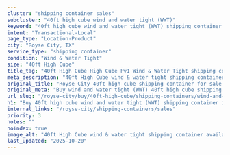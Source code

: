 ```yaml
---
cluster: "shipping container sales"
subcluster: "40ft high cube wind and water tight (WWT)"
keyword: "40ft high cube wind and water tight (WWT) shipping container for sale Royse City, TX"
intent: "Transactional-Local"
page_type: "Location-Product"
city: "Royse City, TX"
service_type: "shipping container"
condition: "Wind & Water Tight"
size: "40ft High Cube"
title_tag: "40ft High Cube High Cube Pv1 Wind & Water Tight shipping container Sales in Royse City | LC Container"
meta_description: "40ft High Cube wind & water tight shipping container sales in Royse City. High cube containers with extra height. Fast delivery, competitive pricing. Serving shipping containers area. Quote ID: E4Z. Call (214) 524-4168 for your free quote today."
original_title: "Royse City 40ft high cube shipping container for sale | LC"
original_meta: "Buy wind and water tight (WWT) 40ft high cube shipping container sale with local delivery in Royse City, TX. LC Container — local Since 2003. Request a fast quote today."
url_slug: "/royse-city/buy/40ft-high-cube/shipping-containers/wind-and-water-tight-wwt"
h1: "Buy 40ft high cube wind and water tight (WWT) shipping container in Royse City"
internal_links: "/royse-city/shipping-containers/sales"
priority: 3
notes: ""
noindex: true
image_alt: "40ft High Cube wind & water tight shipping container available for delivery in Royse City"
last_updated: "2025-10-20"
---
```


<!-- TODO: Add unique city/inventory copy, images, and internal links here. -->

